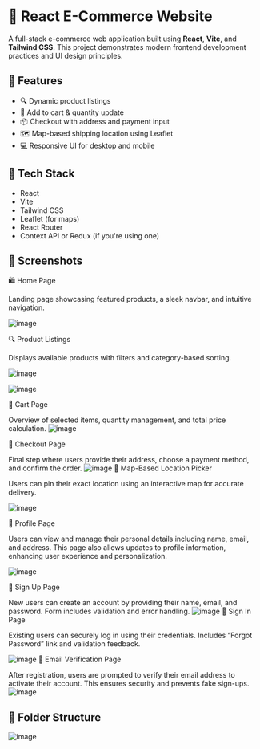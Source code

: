 # 🛒 React E-Commerce Website

A full-stack e-commerce web application built using **React**, **Vite**, and **Tailwind CSS**. This project demonstrates modern frontend development practices and UI design principles.

## 🚀 Features

- 🔍 Dynamic product listings
- 🛒 Add to cart & quantity update
- 📦 Checkout with address and payment input
- 🗺️ Map-based shipping location using Leaflet
- 💻 Responsive UI for desktop and mobile

## 🔧 Tech Stack

- React
- Vite
- Tailwind CSS
- Leaflet (for maps)
- React Router
- Context API or Redux (if you're using one)

## 📸 Screenshots
🛍️ Home Page

Landing page showcasing featured products, a sleek navbar, and intuitive navigation.

![image](https://github.com/user-attachments/assets/305e80b6-f37e-45ed-b698-740ec19623da)

🔍 Product Listings

Displays available products with filters and category-based sorting.

![image](https://github.com/user-attachments/assets/c5622852-de76-4c7a-a57a-15442b1cf2a1)

![image](https://github.com/user-attachments/assets/fec52688-74cd-4adb-a963-e2c909e07ab6)

🛒 Cart Page

Overview of selected items, quantity management, and total price calculation.
![image](https://github.com/user-attachments/assets/ce456602-6cf5-44f8-ba74-aca46b98d1c6)

🧾 Checkout Page

Final step where users provide their address, choose a payment method, and confirm the order.
![image](https://github.com/user-attachments/assets/d9c6cc8d-4234-4c33-9651-1b78dbdb6e4b)
📍 Map-Based Location Picker

Users can pin their exact location using an interactive map for accurate delivery.

![image](https://github.com/user-attachments/assets/25d06e3e-cd48-45fc-8c0e-dbc0643f52b4)

👤 Profile Page

Users can view and manage their personal details including name, email, and address. This page also allows updates to profile information, enhancing user experience and personalization.

![image](https://github.com/user-attachments/assets/bdc19b67-68d7-4c30-85fc-c2bf9863d156)

📝 Sign Up Page

New users can create an account by providing their name, email, and password. Form includes validation and error handling.
![image](https://github.com/user-attachments/assets/79a2c606-51e7-4dbe-97f2-a78ade5ca5cb)
🔑 Sign In Page

Existing users can securely log in using their credentials. Includes “Forgot Password” link and validation feedback.

![image](https://github.com/user-attachments/assets/b81ca66f-3321-4908-b407-fe007b39ef4f)
📧 Email Verification Page

After registration, users are prompted to verify their email address to activate their account. This ensures security and prevents fake sign-ups.
![image](https://github.com/user-attachments/assets/e39156e0-78f5-4246-a228-8816dd615641)



## 📁 Folder Structure

![image](https://github.com/user-attachments/assets/cbcf07a2-983b-40fe-bda7-d0fddf0c6984)


